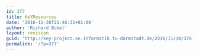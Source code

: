 ```yaml
---
id: 377
title: KeYResources
date: '2016-11-30T21:46:31+01:00'
author: 'Richard Bubel'
layout: revision
guid: 'http://key-project.se.informatik.tu-darmstadt.de/2016/11/30/376-revision-v1/'
permalink: '/?p=377'
---
```



